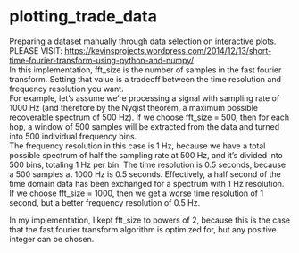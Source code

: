 # plotting_trade_data
Preparing a dataset manually through data selection on interactive plots.  
PLEASE VISIT: https://kevinsprojects.wordpress.com/2014/12/13/short-time-fourier-transform-using-python-and-numpy/  
In this implementation, fft_size is the number of samples in the fast fourier transform. Setting that value is a tradeoff between the time resolution and frequency resolution you want.  
For example, let’s assume we’re processing a signal with sampling rate of 1000 Hz (and therefore by the Nyqist theorem, a maximum possible recoverable spectrum of 500 Hz). If we choose fft_size = 500, then for each hop, a window of 500 samples will be extracted from the data and turned into 500 individual frequency bins.  
The frequency resolution in this case is 1 Hz, because we have a total possible spectrum of half the sampling rate at 500 Hz, and it’s divided into 500 bins, totaling 1 Hz per bin. The time resolution is 0.5 seconds, because a 500 samples at 1000 Hz is 0.5 seconds. Effectively, a half second of the time domain data has been exchanged for a spectrum with 1 Hz resolution.  
If we choose fft_size = 1000, then we get a worse time resolution of 1 second, but a better frequency resolution of 0.5 Hz.
  
In my implementation, I kept fft_size to powers of 2, because this is the case that the fast fourier transform algorithm is optimized for, but any positive integer can be chosen.
